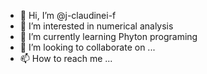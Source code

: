 - 👋 Hi, I’m @j-claudinei-f
- 👀 I’m interested in numerical analysis 
- 🌱 I’m currently learning Phyton programing
- 💞️ I’m looking to collaborate on ...
- 📫 How to reach me ...

<!---
j-claudinei-f/j-claudinei-f is a ✨ special ✨ repository because its `README.md` (this file) appears on your GitHub profile.
You can click the Preview link to take a look at your changes.
--->
